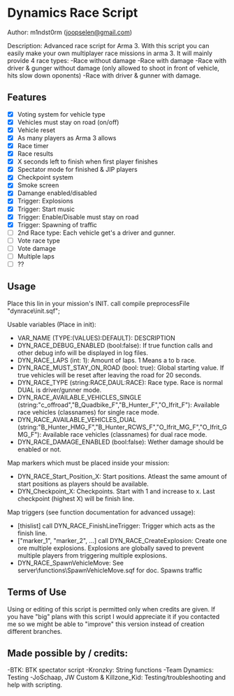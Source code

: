 Dynamics Race Script
================================
Author: m1ndst0rm (joopselen@gmail.com)

Description:
Advanced race script for Arma 3. With this script you can easily make your own multiplayer race missions in arma 3.
It will mainly provide 4 race types:
-Race without damage
-Race with damage 
-Race with driver & gunger without damage (only allowed to shoot in front of vehicle, hits slow down oponents)
-Race with driver & gunner with damage. 

Features
--------
- [x] Voting system for vehicle type
- [x] Vehicles must stay on road (on/off)
- [x] Vehicle reset
- [x] As many players as Arma 3 allows
- [x] Race timer
- [x] Race results
- [x] X seconds left to finish when first player finishes
- [x] Spectator mode for finished & JIP players
- [x] Checkpoint system
- [x] Smoke screen
- [x] Damange enabled/disabled
- [x] Trigger: Explosions
- [x] Trigger: Start music
- [x] Trigger: Enable/Disable must stay on road
- [x] Trigger: Spawning of traffic
- [ ] 2nd Race type: Each vehicle get's a driver and gunner.
- [ ] Vote race type
- [ ] Vote damage
- [ ] Multiple laps
- [ ] ??

Usage
-----

Place this lin in your mission's INIT.
call compile preprocessFile "dynrace\init.sqf";

Usable variables (Place in init):

* VAR_NAME (TYPE:(VALUES):DEFAULT): DESCRIPTION
* DYN_RACE_DEBUG_ENABLED (bool:false): If true function calls and other debug info will be displayed in log files.
* DYN_RACE_LAPS (int: 1): Amount of laps. 1 Means a to b race.
* DYN_RACE_MUST_STAY_ON_ROAD (bool: true): Global starting value. If true vehicles will be reset after leaving the road for 20 seconds.
* DYN_RACE_TYPE (string:RACE,DAUL:RACE): Race type. Race is normal DUAL is driver/gunner mode.
* DYN_RACE_AVAILABLE_VEHICLES_SINGLE (string:"c_offroad","B_Quadbike_F","B_Hunter_F","O_Ifrit_F"): Available race vehicles (classnames) for single race mode.
* DYN_RACE_AVAILABLE_VEHICLES_DUAL (string:"B_Hunter_HMG_F","B_Hunter_RCWS_F","O_Ifrit_MG_F","O_Ifrit_GMG_F"): Available race vehicles (classnames) for dual race mode.
* DYN_RACE_DAMAGE_ENABLED (bool:false): Wether damage should be enabled or not.

Map markers which must be placed inside your mission:

* DYN_RACE_Start_Position_X: Start positions. Atleast the same amount of start positions as players should be available.
* DYN_Checkpoint_X: Checkpoints. Start with 1 and increase to x. Last checkpoint (highest X) will be finish line.

Map triggers (see function documentation for advanced ussage):

* [thislist] call DYN_RACE_FinishLineTrigger: Trigger which acts as the finish line.
* ["marker_1", "marker_2", ...] call DYN_RACE_CreateExplosion: Create one ore multiple explosions. Explosions are globally saved to prevent multiple players from triggering multiple explosions.
* DYN_RACE_SpawnVehicleMove: See server\functions\SpawnVehicleMove.sqf for doc. Spawns traffic

Terms of Use
------------
Using or editing of this script is permitted only when credits are given. If you have "big" plans with this script I would appreciate it if you contacted me so we might be able to "improve" this version instead of creation different branches.

Made possible by / credits:
---------------------------
-BTK: BTK spectator script
-Kronzky: String functions
-Team Dynamics: Testing
-JoSchaap, JW Custom & Killzone_Kid: Testing/troubleshooting and help with scripting.